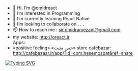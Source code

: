 - 👋 Hi, I’m @omidreact
- 👀 I’m interested in Programming
- 🌱 I’m currently learning React Native
- 💞️ I’m looking to collaborate on . . .
- 📫 How to reach me : sir.omidramezani@gmail.com
- my website: http://oreact.ir<br>
Apps:
- ‏«positive feeling» «حس مثبت» store cafebazar:
http://cafebazaar.ir/app/?id=com.hesemosbat&ref=share
<!---
omidreact/omidreact is a ✨ special ✨ repository because its  `README.md` (this file) appears on your GitHub profile.
You can click the Preview link to take a look at your changes.
--->
<a href="https://git.io/typing-svg"><img src="https://readme-typing-svg.demolab.com?font=Fira+Code&size=35&pause=1000&color=000000&width=435&lines=Enjoy+life+my+friends;Thanks+for+looking;Yours+sincerely%2C+omid+ramezani" alt="Typing SVG" /></a>
